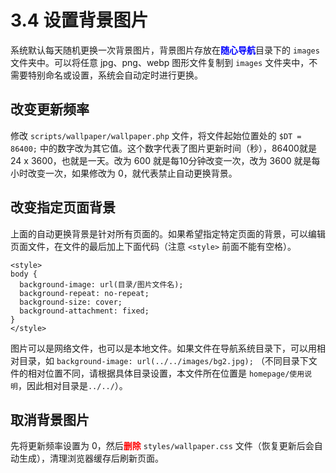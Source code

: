# 3.4 设置背景图片

系统默认每天随机更换一次背景图片，背景图片存放在<b><font color=BLUE>随心导航</font></b>目录下的 `images` 文件夹中。可以将任意 jpg、png、webp 图形文件复制到 `images` 文件夹中，不需要特别命名或设置，系统会自动定时进行更换。

## 改变更新频率

修改 `scripts/wallpaper/wallpaper.php` 文件，将文件起始位置处的 `$DT = 86400;` 中的数字改为其它值。这个数字代表了图片更新时间（秒），86400就是 24 x 3600，也就是一天。改为 600 就是每10分钟改变一次，改为 3600 就是每小时改变一次，如果修改为 0，就代表禁止自动更换背景。

## 改变指定页面背景

上面的自动更换背景是针对所有页面的。如果希望指定特定页面的背景，可以编辑页面文件，在文件的最后加上下面代码（注意 `<style>` 前面不能有空格）。

```
<style>
body {
  background-image: url(目录/图片文件名);
  background-repeat: no-repeat;
  background-size: cover;
  background-attachment: fixed;
}
</style>
```

图片可以是网络文件，也可以是本地文件。如果文件在导航系统目录下，可以用相对目录，如 `background-image: url(../../images/bg2.jpg);` （不同目录下文件的相对位置不同，请根据具体目录设置，本文件所在位置是 `homepage/使用说明`，因此相对目录是`../../`）。

## 取消背景图片

先将更新频率设置为 0，然后<b><font color=RED>删除</font></b> `styles/wallpaper.css` 文件（恢复更新后会自动生成），清理浏览器缓存后刷新页面。

<style>
body {
  background-image: url(../../images/bg2.jpg);
  background-repeat: no-repeat;
  background-size: cover;
  background-attachment: fixed;
}
</style>


